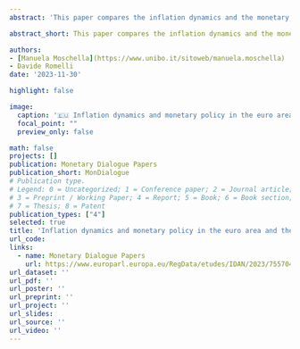 ```yaml
---
abstract: 'This paper compares the inflation dynamics and the monetary policy stance in the euro area and the United States. The paper also discusses the challenges that monetary authorities confront on the two sides of the Atlantic, also considering the uncertainties brought about by the ongoing crisis in the Middle East. This document was provided by the Economic Governance and EMU Scrutiny Unit at the request of the Committee on Economic and Monetary Affairs (ECON) ahead of the Monetary Dialogue with the ECB President on 27 November 2023.'

abstract_short: This paper compares the inflation dynamics and the monetary policy stance in the euro area and the United States. The paper also discusses the challenges that monetary authorities confront on the two sides of the Atlantic, also considering the uncertainties brought about by the ongoing crisis in the Middle East. This document was provided by the Economic Governance and EMU Scrutiny Unit at the request of the Committee on Economic and Monetary Affairs (ECON) ahead of the Monetary Dialogue with the ECB President on 27 November 2023.

authors:
- [Manuela Moschella](https://www.unibo.it/sitoweb/manuela.moschella)
- Davide Romelli
date: '2023-11-30'

highlight: false

image:
  caption: '🇪🇺 Inflation dynamics and monetary policy in the euro area and the US 🏛️'
  focal_point: ""
  preview_only: false

math: false
projects: []
publication: Monetary Dialogue Papers
publication_short: MonDialogue
# Publication type.
# Legend: 0 = Uncategorized; 1 = Conference paper; 2 = Journal article;
# 3 = Preprint / Working Paper; 4 = Report; 5 = Book; 6 = Book section;
# 7 = Thesis; 8 = Patent
publication_types: ["4"]
selected: true
title: 'Inflation dynamics and monetary policy in the euro area and the US'
url_code: 
links:
  - name: Monetary Dialogue Papers
    url: https://www.europarl.europa.eu/RegData/etudes/IDAN/2023/755704/IPOL_IDA(2023)755704_EN.pdf
url_dataset: ''
url_pdf: ''
url_poster: ''
url_preprint: ''
url_project: ''
url_slides: 
url_source: ''
url_video: ''
---
```


